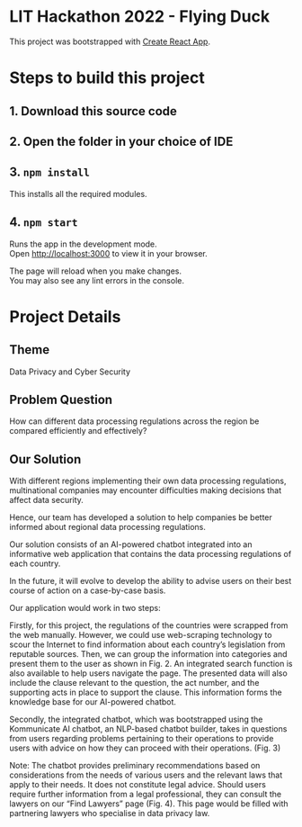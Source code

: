 # LIT Hackathon 2022 - Flying Duck

This project was bootstrapped with [Create React App](https://github.com/facebook/create-react-app).

# Steps to build this project

## 1. Download this source code

## 2. Open the folder in your choice of IDE

## 3. `npm install`
This installs all the required modules.

## 4. `npm start`

Runs the app in the development mode.\
Open [http://localhost:3000](http://localhost:3000) to view it in your browser.

The page will reload when you make changes.\
You may also see any lint errors in the console.

# Project Details

## Theme
Data Privacy and Cyber Security

## Problem Question
How can different data processing regulations across the region be compared efficiently and effectively?

## Our Solution
With different regions implementing their own data processing regulations, multinational companies may encounter difficulties making decisions that affect data security.

Hence, our team has developed a solution to help companies be better informed about regional data processing regulations.

Our solution consists of an AI-powered chatbot integrated into an informative web application that contains the data processing regulations of each country.

In the future, it will evolve to develop the ability to advise users on their best course of action on a case-by-case basis.

Our application would work in two steps:

Firstly, for this project, the regulations of the countries were scrapped from the web manually. However, we could use web-scraping technology to scour the Internet to find information about each country’s legislation from reputable sources. Then, we can group the information into categories and present them to the user as shown in Fig. 2. An integrated search function is also available to help users navigate the page. The presented data will also include the clause relevant to the question, the act number, and the supporting acts in place to support the clause. This information forms the knowledge base for our AI-powered chatbot.

Secondly, the integrated chatbot, which was bootstrapped using the Kommunicate AI chatbot, an NLP-based chatbot builder, takes in questions from users regarding problems pertaining to their operations to provide users with advice on how they can proceed with their operations. (Fig. 3)

Note: The chatbot provides preliminary recommendations based on considerations from the needs of various users and the relevant laws that apply to their needs. It does not constitute legal advice. Should users require further information from a legal professional, they can consult the lawyers on our “Find Lawyers” page (Fig. 4). This page would be filled with partnering lawyers who specialise in data privacy law.
